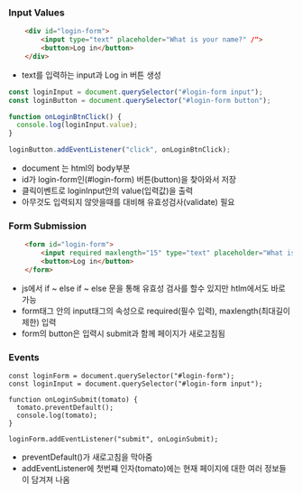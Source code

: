 ### Input Values

```html
    <div id="login-form">
        <input type="text" placeholder="What is your name?" /">
        <button>Log in</button>
    </div>
```

- text를 입력하는 input과 Log in 버튼 생성

```javascript
const loginInput = document.querySelector("#login-form input");
const loginButton = document.querySelector("#login-form button");

function onLoginBtnClick() {
  console.log(loginInput.value);
}

loginButton.addEventListener("click", onLoginBtnClick);
```

- document 는 html의 body부분
- id가 login-form인(#login-form) 버튼(button)을 찾아와서 저장
- 클릭이벤트로 loginInput안의 value(입력값)을 출력
- 아무것도 입력되지 않앗을때를 대비해 유효성검사(validate) 필요



### Form Submission

```html
    <form id="login-form">
        <input required maxlength="15" type="text" placeholder="What is your name?" /">
        <button>Log in</button>
    </form>
```

- js에서 if ~ else if ~ else 문을 통해 유효성 검사를 할수 있지만 htlm에서도 바로 가능
- form태그 안의 input태그의 속성으로 required(필수 입력), maxlength(최대길이 제한) 입력
- form의 button은 입력시 submit과 함께 페이지가 새로고침됨



### Events

```
const loginForm = document.querySelector("#login-form");
const loginInput = document.querySelector("#login-form input");

function onLoginSubmit(tomato) {
  tomato.preventDefault();
  console.log(tomato);
}

loginForm.addEventListener("submit", onLoginSubmit);
```

- preventDefault()가 새로고침을 막아줌
- addEventListener에 첫번쨰 인자(tomato)에는 현재 페이지에 대한 여러 정보들이 담겨져 나옴



